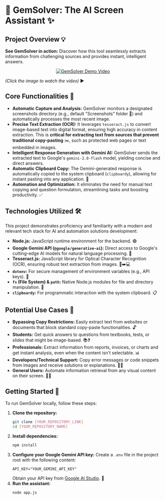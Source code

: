 # 🚀 GemSolver: The AI Screen Assistant ✨



## Project Overview 💡


**See GemSolver in action:** Discover how this tool seamlessly extracts information from challenging sources and provides instant, intelligent answers.

<p align="center">
  <a href="https://www.youtube.com/watch?v=17AD3QISHU4&ab_channel=AfonsoManata" target="_blank">
    <img src="YOUR_YOUTUBE_THUMBNAIL_IMAGE_URL"
         alt="GemSolver Demo Video"
         style="max-width:600px;">
  </a>
</p>

*(Click the image to watch the video)* ▶️
## Core Functionalities 🌟

* **Automatic Capture and Analysis:** GemSolver monitors a designated screenshots directory (e.g., default "Screenshots" folder 📸) and automatically processes the most recent image.
* **Precise Text Extraction (OCR):** It leverages `tesseract.js` to convert image-based text into digital format, ensuring high accuracy in content extraction. This is **critical for extracting text from sources that prevent traditional copy-pasting** ✂️, such as protected web pages or text embedded in images.
* **Intelligent Response Generation with Gemini AI:** GemSolver sends the extracted text to Google's `gemini-2.0-flash` model, yielding concise and direct answers.
* **Automatic Clipboard Copy:** The Gemini-generated response is automatically copied to the system clipboard (`clipboardy`), allowing for instant pasting into any application. 🚀
* **Automation and Optimization:** It eliminates the need for manual text copying and question formulation, streamlining tasks and boosting productivity. ✅


## Technologies Utilized 🛠️

This project demonstrates proficiency and familiarity with a modern and relevant tech stack for AI and automation solutions development:

* **Node.js:** JavaScript runtime environment for the backend. 🟢
* **Google Gemini API (`@google/generative-ai`):** Direct access to Google's cutting-edge AI models for natural language processing. 🤖
* **Tesseract.js:** JavaScript library for Optical Character Recognition (OCR), ensuring robust text extraction from images. 📄➡️💻
* **`dotenv`:** For secure management of environment variables (e.g., API keys). 🔑
* **`fs` (File System) & `path`:** Native Node.js modules for file and directory manipulation. 📂
* **`clipboardy`:** For programmatic interaction with the system clipboard. 📋


## Potential Use Cases 🎯

* **Bypassing Copy Restrictions:** Easily extract text from websites or documents that block standard copy-paste functionalities. 🔓
* **Students:** Get quick answers to questions from textbooks, tests, or slides that might be image-based. 📚❓
* **Professionals:** Extract information from reports, invoices, or charts and get instant analysis, even when the content isn't selectable. 📊
* **Developers/Technical Support:** Copy error messages or code snippets from images and receive solutions or explanations. 🐛💡
* **General Users:** Automate information retrieval from any visual content on their screen. 🧑‍💻


## Getting Started 🚀

To run GemSolver locally, follow these steps:

1.  **Clone the repository:**
    ```bash
    git clone [YOUR_REPOSITORY_LINK]
    cd [YOUR_REPOSITORY_NAME]
    ```
2.  **Install dependencies:**
    ```bash
    npm install
    ```
3.  **Configure your Google Gemini API key:**
    Create a `.env` file in the project root with the following content:
    ```
    API_KEY="YOUR_GEMINI_API_KEY"
    ```
    Obtain your API key from [Google AI Studio](https://aistudio.google.com/). 🔑
4.  **Run the assistant:**
    ```bash
    node app.js
    ```




